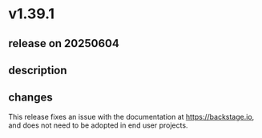 # v1.39.1

## release on 20250604

## description

## changes

This release fixes an issue with the documentation at <a href="https://backstage.io" rel="nofollow">https://backstage.io</a>, and does not need to be adopted in end user projects.

